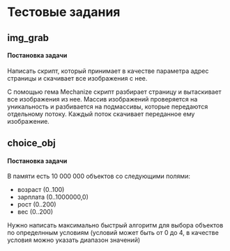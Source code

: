 # Тестовые задания

## img_grab
#### Постановка задачи
Написать скрипт, который принимает в качестве параметра адрес страницы и скачивает все изображения с нее.

С помощью гема Mechanize скрипт разбирает страницу и вытаскивает все изображения из нее.
Массив изображений проверяется на уникальность и разбивается на подмассивы, которые передаются отдельному потоку.
Каждый поток скачивает переданное ему изображение.

## choice_obj
#### Постановка задачи
В памяти есть 10 000 000 объектов со следующими полями: 
- возраст (0..100) 
- зарплата (0..1000000,0) 
- рост (0..200) 
- вес (0..200) 

Нужно написать максимально быстрый алгоритм для выбора объектов по определнным условиям (условий может быть от 0 до 4, в качестве условия можно указать диапазон значений)
